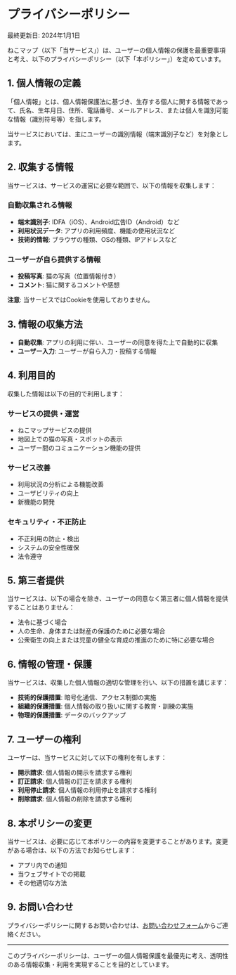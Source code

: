 
# プライバシーポリシー

最終更新日: 2024年1月1日

ねこマップ（以下「当サービス」）は、ユーザーの個人情報の保護を最重要事項と考え、以下のプライバシーポリシー（以下「本ポリシー」）を定めています。

## 1. 個人情報の定義

「個人情報」とは、個人情報保護法に基づき、生存する個人に関する情報であって、氏名、生年月日、住所、電話番号、メールアドレス、または個人を識別可能な情報（識別符号等）を指します。

当サービスにおいては、主にユーザーの識別情報（端末識別子など）を対象とします。

## 2. 収集する情報

当サービスは、サービスの運営に必要な範囲で、以下の情報を収集します：

### 自動収集される情報
- **端末識別子**: IDFA（iOS）、Android広告ID（Android）など
- **利用状況データ**: アプリの利用頻度、機能の使用状況など
- **技術的情報**: ブラウザの種類、OSの種類、IPアドレスなど

### ユーザーが自ら提供する情報
- **投稿写真**: 猫の写真（位置情報付き）
- **コメント**: 猫に関するコメントや感想

**注意**: 当サービスではCookieを使用しておりません。

## 3. 情報の収集方法

- **自動収集**: アプリの利用に伴い、ユーザーの同意を得た上で自動的に収集
- **ユーザー入力**: ユーザーが自ら入力・投稿する情報

## 4. 利用目的

収集した情報は以下の目的で利用します：

### サービスの提供・運営
- ねこマップサービスの提供
- 地図上での猫の写真・スポットの表示
- ユーザー間のコミュニケーション機能の提供

### サービス改善
- 利用状況の分析による機能改善
- ユーザビリティの向上
- 新機能の開発

### セキュリティ・不正防止
- 不正利用の防止・検出
- システムの安全性確保
- 法令遵守

## 5. 第三者提供

当サービスは、以下の場合を除き、ユーザーの同意なく第三者に個人情報を提供することはありません：

- 法令に基づく場合
- 人の生命、身体または財産の保護のために必要な場合
- 公衆衛生の向上または児童の健全な育成の推進のために特に必要な場合

## 6. 情報の管理・保護

当サービスは、収集した個人情報の適切な管理を行い、以下の措置を講じます：

- **技術的保護措置**: 暗号化通信、アクセス制御の実施
- **組織的保護措置**: 個人情報の取り扱いに関する教育・訓練の実施
- **物理的保護措置**: データのバックアップ

## 7. ユーザーの権利

ユーザーは、当サービスに対して以下の権利を有します：

- **開示請求**: 個人情報の開示を請求する権利
- **訂正請求**: 個人情報の訂正を請求する権利
- **利用停止請求**: 個人情報の利用停止を請求する権利
- **削除請求**: 個人情報の削除を請求する権利


## 8. 本ポリシーの変更

当サービスは、必要に応じて本ポリシーの内容を変更することがあります。変更がある場合は、以下の方法でお知らせします：

- アプリ内での通知
- 当ウェブサイトでの掲載
- その他適切な方法

## 9. お問い合わせ

プライバシーポリシーに関するお問い合わせは、[お問い合わせフォーム](feedback.md)からご連絡ください。

---

このプライバシーポリシーは、ユーザーの個人情報保護を最優先に考え、透明性のある情報収集・利用を実現することを目的としています。

